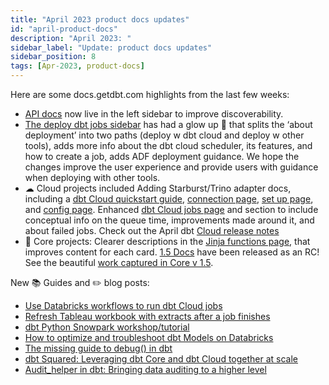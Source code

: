 ```yaml
---
title: "April 2023 product docs updates"
id: "april-product-docs"
description: "April 2023: "
sidebar_label: "Update: product docs updates"
sidebar_position: 8
tags: [Apr-2023, product-docs]
---
```


Here are some docs.getdbt.com highlights from the last few weeks:

- [API docs](/docs/dbt-cloud-apis/overview) now live in the left sidebar to improve discoverability.
- [The deploy dbt jobs sidebar](/docs/deploy/deployments) has had a glow up 💅 that splits the ‘about deployment’ into two paths (deploy w dbt cloud and deploy w other tools), adds more info about the dbt cloud scheduler, its features, and how to create a job, adds ADF deployment guidance. We hope the changes improve the user experience and provide users with guidance when deploying with other tools.
- ☁ Cloud projects included Adding Starburst/Trino adapter docs, including a [dbt Cloud quickstart guide](/docs/quickstarts/dbt-cloud/starburst-galaxy), [connection page](https://docs.getdbt.com/docs/cloud/connect-data-platform/connect-starburst-trino), [set up page](https://docs.getdbt.com/reference/warehouse-setups/trino-setup), and [config page](https://docs.getdbt.com/reference/resource-configs/trino-configs). Enhanced [dbt Cloud jobs page](https://docs.getdbt.com/docs/deploy/dbt-cloud-job) and section to include conceptual info on the queue time, improvements made around it, and about failed jobs. Check out the April dbt [Cloud release notes](https://docs.getdbt.com/docs/dbt-versions/dbt-cloud-release-notes)
- 🎯 Core projects: Clearer descriptions in the [Jinja functions page](/reference/dbt-jinja-functions), that improves content for each card. [1.5 Docs](https://docs.getdbt.com/guides/migration/versions/upgrading-to-v1.5) have been released as an RC! See the beautiful [work captured in Core v 1.5](https://github.com/dbt-labs/docs.getdbt.com/issues?q=is%3Aissue+label%3A%22dbt-core+v1.5%22+is%3Aclosed).

New 📚 Guides and ✏️ blog posts:

- [Use Databricks workflows to run dbt Cloud jobs](/guides/orchestration/how-to-use-databricks-workflows-to-run-dbt-cloud-jobs)
- [Refresh Tableau workbook with extracts after a job finishes](/guides/orchestration/webhooks/zapier-refresh-tableau-workbook)
- [dbt Python Snowpark workshop/tutorial](https://docs.getdbt.com/guides/dbt-ecosystem/dbt-python-snowpark/1-overview-dbt-python-snowpark)
- [How to optimize and troubleshoot dbt Models on Databricks](https://docs.getdbt.com/guides/dbt-ecosystem/databricks-guides/how_to_optimize_dbt_models_on_databricks)
- [The missing guide to debug() in dbt](https://docs.getdbt.com/blog/guide-to-jinja-debug)
- [dbt Squared: Leveraging dbt Core and dbt Cloud together at scale](https://docs.getdbt.com/blog/dbt-squared)
- [Audit_helper in dbt: Bringing data auditing to a higher level](https://docs.getdbt.com/blog/audit-helper-for-migration)
